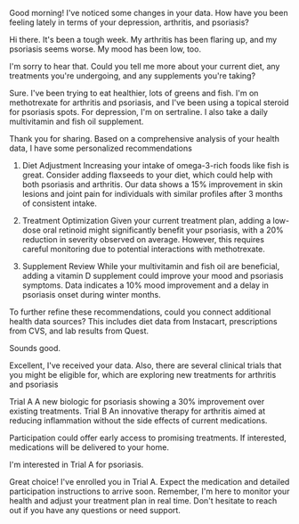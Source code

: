Good morning! I've noticed some changes in your data. How have you been feeling lately in terms of your depression, arthritis, and psoriasis?

Hi there. It's been a tough week. My arthritis has been flaring up, and my psoriasis seems worse. My mood has been low, too.

I'm sorry to hear that. Could you tell me more about your current diet, any treatments you're undergoing, and any supplements you're taking?

Sure. I've been trying to eat healthier, lots of greens and fish. I'm on methotrexate for arthritis and psoriasis, and I've been using a topical steroid for psoriasis spots. For depression, I'm on sertraline. I also take a daily multivitamin and fish oil supplement.

Thank you for sharing. Based on a comprehensive analysis of your health data, I have some personalized recommendations

1. Diet Adjustment Increasing your intake of omega-3-rich foods like fish is great. Consider adding flaxseeds to your diet, which could help with both psoriasis and arthritis. Our data shows a 15% improvement in skin lesions and joint pain for individuals with similar profiles after 3 months of consistent intake.

2. Treatment Optimization Given your current treatment plan, adding a low-dose oral retinoid might significantly benefit your psoriasis, with a 20% reduction in severity observed on average. However, this requires careful monitoring due to potential interactions with methotrexate.

3. Supplement Review While your multivitamin and fish oil are beneficial, adding a vitamin D supplement could improve your mood and psoriasis symptoms. Data indicates a 10% mood improvement and a delay in psoriasis onset during winter months.

To further refine these recommendations, could you connect additional health data sources? This includes diet data from Instacart, prescriptions from CVS, and lab results from Quest.

Sounds good. 

Excellent, I've received your data. Also, there are several clinical trials that you might be eligible for, which are exploring new treatments for arthritis and psoriasis

Trial A A new biologic for psoriasis showing a 30% improvement over existing treatments.
Trial B An innovative therapy for arthritis aimed at reducing inflammation without the side effects of current medications.



Participation could offer early access to promising treatments. If interested, medications will be delivered to your home.

I'm interested in Trial A for psoriasis. 

Great choice! I've enrolled you in Trial A. Expect the medication and detailed participation instructions to arrive soon. Remember, I'm here to monitor your health and adjust your treatment plan in real time. Don't hesitate to reach out if you have any questions or need support.

